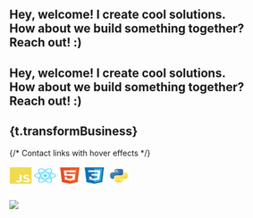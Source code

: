 ## Hey, welcome! I create cool solutions.<br>How about we build something together?<br>Reach out! :)
## Hey, welcome! I create cool solutions.<br>How about we build something together?<br>Reach out! :)

<div className="mt-2 mb-2">
  <h2 className="text-2xl font-semibold mb-2 text-center">{t.transformBusiness}</h2>
  <div className="flex justify-center space-x-6">
    {/* Contact links with hover effects */}
    <a href="mailto:bc@inmotion.today" className="hover:text-green-400 transition-colors duration-300 transform hover:scale-110">
      <Mail size={24} />
    </a>
    <a href="tel:+351915542701" className="hover:text-green-400 transition-colors duration-300 transform hover:scale-110">
      <Phone size={24} />
    </a>
    <a href="https://www.linkedin.com/company/inmotionc" className="hover:text-green-400 transition-colors duration-300 transform hover:scale-110">
      <Linkedin size={24} />
    </a>
    <a href="https://wa.me/351915542701" className="hover:text-green-400 transition-colors duration-300 transform hover:scale-110">
      <MessageCircle size={24} />
    </a>
  </div>
</div>



<div style="display: inline_block"><br>
  <img align="center" alt="Js" height="30" width="40" src="https://raw.githubusercontent.com/devicons/devicon/master/icons/javascript/javascript-plain.svg">
  <img align="center" alt="React" height="30" width="40" src="https://raw.githubusercontent.com/devicons/devicon/master/icons/react/react-original.svg">
  <img align="center" alt="HTML" height="30" width="40" src="https://raw.githubusercontent.com/devicons/devicon/master/icons/html5/html5-original.svg">
  <img align="center" alt="CSS" height="30" width="40" src="https://raw.githubusercontent.com/devicons/devicon/master/icons/css3/css3-original.svg">
  <img align="center" alt="Python" height="30" width="40" src="https://raw.githubusercontent.com/devicons/devicon/master/icons/python/python-original.svg">
</div>
  
  ##
 
<div> 
  <a href="https://www.linkedin.com/in/bernardoloureiro" target="_blank"><img src="https://img.shields.io/badge/-LinkedIn-%230077B5?style=for-the-badge&logo=linkedin&logoColor=white" target="_blank"></a> 
</div>

